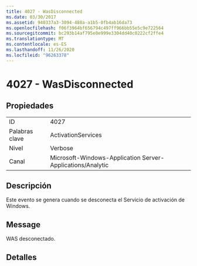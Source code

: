 ```yaml
---
title: 4027 - WasDisconnected
ms.date: 03/30/2017
ms.assetid: 940337a3-3094-488a-a1b5-0fb4ab16da73
ms.openlocfilehash: f06f3964bf656794c497ff966bb55e5c9e722564
ms.sourcegitcommit: bc293b14af795e0e999e3304dd40c0222cf2ffe4
ms.translationtype: MT
ms.contentlocale: es-ES
ms.lasthandoff: 11/26/2020
ms.locfileid: "96263378"
---
```

# <a name="4027---wasdisconnected"></a>4027 - WasDisconnected

## <a name="properties"></a>Propiedades  
  
|||  
|-|-|  
|ID|4027|  
|Palabras clave|ActivationServices|  
|Nivel|Verbose|  
|Canal|Microsoft-Windows-Application Server-Applications/Analytic|  
  
## <a name="description"></a>Descripción  

 Este evento se genera cuando se desconecta el Servicio de activación de Windows.  
  
## <a name="message"></a>Message  

 WAS desconectado.  
  
## <a name="details"></a>Detalles
